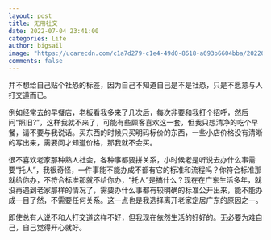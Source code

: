```yaml
---
layout: post
title: 无用社交
date: 2022-07-04 23:41:00
categories: Life
author: bigsail
image: "https://ucarecdn.com/c1a7d279-c1e4-49d0-8618-a693b6604bba/20220704.webp"
comments: false
---
```

并不想给自己贴个社恐的标签，因为自己不知道自己是不是社恐，只是不愿意与人打交道而已。

例如经常去的早餐店，老板看我多来了几次后，每次非要和我打个招呼，然后问“照旧?”，这样我就不来了，可能有些顾客喜欢这一套，但我只想清净的吃个早餐，请不要与我说话。买东西的时候只买明码标价的东西，一些小店价格没有清晰的写出来，需要问才知道价格，那我就不会买。

很不喜欢老家那种熟人社会，各种事都要拼关系，小时候老是听说去办什么事需要“托人”，我很奇怪，一件事能不能办成不都有它的标准和流程吗？你符合标准那就给你办，不符合标准那就不给你办，“托人”是搞什么？现在在广东生活多年，就没再遇到老家那样的情况了，需要办什么事都有较明确的标准公开出来，能不能办成一目了然，不需要任何关系。这一点也是我选择离开老家定居广东的原因之一。

即使总有人说不和人打交道这样不好，但我现在依然生活的好好的。无必要为难自己，自己觉得开心就好。